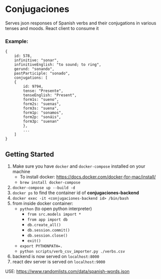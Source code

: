 # Conjugaciones
Serves json responses of Spanish verbs and their conjugations in various tenses and moods.
React client to consume it

### Example:
```
{
    id: 578,
    infinitive: "sonar",
    infinitiveEnglish: "to sound; to ring",
    gerund: "sonando",
    pastParticiple: "sonado",
    conjugations: [
    {
        id: 9794,
        tense: "Presente",
        tenseEnglish: "Present",
        form1s: "sueno",
        form2s: "suenas",
        form3s: "suena",
        form1p: "sonamos",
        form2p: "sonáis",
        form3p: "suenan"
        },
        ...
    ]
}
```
## Getting Started
1. Make sure you have `docker` and `docker-compose` installed on your machine
    - To install docker: https://docs.docker.com/docker-for-mac/install/
    - `brew install docker-compose`
1. `docker-compose up --build -d`
1. `docker ps` to find the container id of **conjugaciones-backend**
1. `docker exec -it <conjugaciones-backend id> /bin/bash`
1. from inside docker container:
    - `python` (to open python interpreter)
        - `from src.models import *`
        - `from app import db`
        - `db.create_all()`
        - `db.session.commit()`
        - `db.session.close()`
        - `exit()`
    - `export PYTHONPATH=.`
    - `python scripts/verb_csv_importer.py ./verbs.csv`
1. backend is now served on `localhost:8000`
1. react dev server is served on `localhost:9000`


USE: https://www.randomlists.com/data/spanish-words.json
